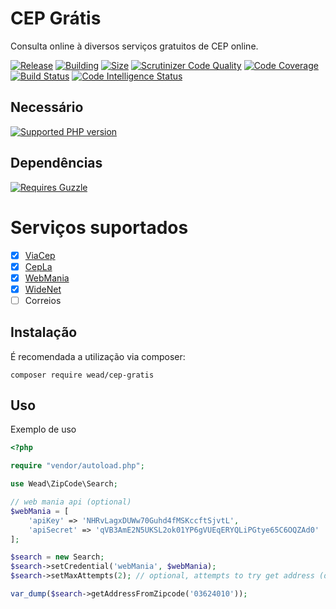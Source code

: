 # CEP Grátis

Consulta online à diversos serviços gratuitos de CEP online.

[![Release](https://img.shields.io/packagist/v/wead/cep-gratis)]()
[![Building](https://img.shields.io/circleci/build/github/adrianowead/cep-gratis?token=master)]()
[![Size](https://img.shields.io/github/repo-size/adrianowead/cep-gratis)]()
[![Scrutinizer Code Quality](https://scrutinizer-ci.com/g/adrianowead/cep-gratis/badges/quality-score.png?b=master)](https://scrutinizer-ci.com/g/adrianowead/cep-gratis/?branch=master)
[![Code Coverage](https://scrutinizer-ci.com/g/adrianowead/cep-gratis/badges/coverage.png?b=master)](https://scrutinizer-ci.com/g/adrianowead/cep-gratis/?branch=master)
[![Build Status](https://scrutinizer-ci.com/g/adrianowead/cep-gratis/badges/build.png?b=master)](https://scrutinizer-ci.com/g/adrianowead/cep-gratis/build-status/master)
[![Code Intelligence Status](https://scrutinizer-ci.com/g/adrianowead/cep-gratis/badges/code-intelligence.svg?b=master)](https://scrutinizer-ci.com/code-intelligence)

## Necessário
[![Supported PHP version](https://img.shields.io/badge/PHP->%3D%205.6-blue.svg)]()


## Dependências
[![Requires Guzzle](https://img.shields.io/badge/Guzzle-~6.0-lightgrey.svg)]()


# Serviços suportados

- [x] [ViaCep](https://viacep.com.br/)
- [x] [CepLa](http://cep.la/)
- [x] [WebMania](https://webmaniabr.com/docs/rest-api-cep-ibge/)
- [x] [WideNet](https://apps.widenet.com.br/busca-cep/api-de-consulta)
- [ ] Correios

## Instalação

É recomendada a utilização via composer:

    composer require wead/cep-gratis

## Uso

Exemplo de uso

```php
<?php

require "vendor/autoload.php";

use Wead\ZipCode\Search;

// web mania api (optional)
$webMania = [
    'apiKey' => 'NHRvLagxDUWw70Guhd4fMSKccftSjvtL',
    'apiSecret' => 'qVB3AmE2N5UKSL2ok01YP6gVUEqERYQLiPGtye65C6OQZAd0'
];

$search = new Search;
$search->setCredential('webMania', $webMania);
$search->setMaxAttempts(2); // optional, attempts to try get address (default 5)

var_dump($search->getAddressFromZipcode('03624010'));

```
